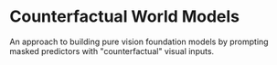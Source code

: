 # Counterfactual World Models
An approach to building pure vision foundation models by prompting masked predictors with "counterfactual" visual inputs.
